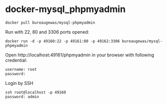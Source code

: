 docker-mysql_phpmyadmin
============================

```
docker pull bureaugewas/mysql-phpmyadmin
```

Run with 22, 80 and 3306 ports opened:
```
docker run -d -p 49160:22 -p 49161:80 -p 49162:3306 bureaugewas/mysql-phpmyadmin
```

Open http://localhost:49161/phpmyadmin in your browser with following credential:
```
username: root
password:
```

Login by SSH
```
ssh root@localhost -p 49160
password: admin
```
